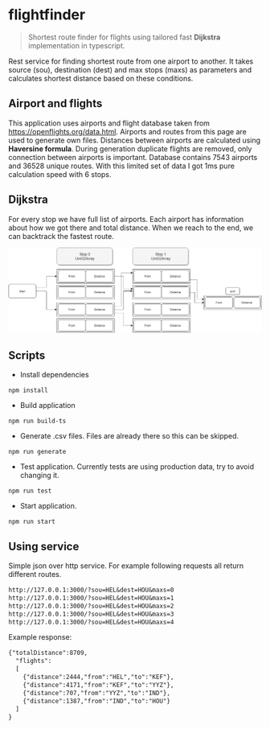 # flightfinder

> Shortest route finder for flights using tailored fast <b>Dijkstra</b> implementation in typescript.

Rest service for finding shortest route from one airport to another. It takes source (sou), destination (dest) and max stops (maxs) as parameters and calculates shortest distance based on these conditions.

## Airport and flights

This application uses airports and flight database taken from https://openflights.org/data.html. Airports and routes from this page are used to generate own files. Distances between airports are calculated using <b>Haversine formula</b>. During generation duplicate flights are removed, only connection between airports is important. Database contains 7543 airports and 36528 unique routes. With this limited set of data I got 1ms pure calculation speed with 6 stops.

## Dijkstra
For every stop we have full list of airports. Each airport has information about how we got there and total distance.
When we reach to the end, we can backtrack the fastest route.

![Diagram](https://github.com/okva/flightfinder/blob/master/dijdiagram.png)

## Scripts

* Install dependencies
```shell
npm install
```

* Build application 
```shell
npm run build-ts
```

* Generate .csv files. Files are already there so this can be skipped.
```shell
npm run generate
```

* Test  application. Currently tests are using production data, try to avoid changing it.
```shell
npm run test
```

* Start application.
```shell
npm run start
```

## Using service

Simple json over http service. For example following requests all return different routes. 

```
http://127.0.0.1:3000/?sou=HEL&dest=HOU&maxs=0
http://127.0.0.1:3000/?sou=HEL&dest=HOU&maxs=1
http://127.0.0.1:3000/?sou=HEL&dest=HOU&maxs=2
http://127.0.0.1:3000/?sou=HEL&dest=HOU&maxs=3
http://127.0.0.1:3000/?sou=HEL&dest=HOU&maxs=4
```
Example response:
```
{"totalDistance":8709,
  "flights":
  [
    {"distance":2444,"from":"HEL","to":"KEF"},
    {"distance":4171,"from":"KEF","to":"YYZ"},
    {"distance":707,"from":"YYZ","to":"IND"},
    {"distance":1387,"from":"IND","to":"HOU"}
  ]
}
```

